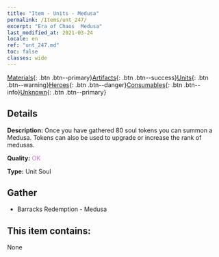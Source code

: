 ```yaml
---
title: "Item - Units - Medusa"
permalink: /Items/unt_247/
excerpt: "Era of Chaos  Medusa"
last_modified_at: 2021-03-24
locale: en
ref: "unt_247.md"
toc: false
classes: wide
---
```

 [Materials](/Items/){: .btn .btn--primary}[Artifacts](/Items/Artifacts/){: .btn .btn--success}[Units](/Items/Units/){: .btn .btn--warning}[Heroes](/Items/Heroes/){: .btn .btn--danger}[Consumables](/Items/Consumables/){: .btn .btn--info}[Unknown](/Items/Unknown/){: .btn .btn--primary}

## Details
 **Description:** Once you have gathered 80 soul tokens you can summon a Medusa. Tokens can also be used to upgrade or increase the rank of medusas.

 **Quality:** <span style="color: #DA70D6">OK</span>

 **Type:** Unit Soul

## Gather

*    Barracks Redemption - Medusa 

## This item contains:

  None

